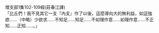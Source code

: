 增支部1集102-109經(莊春江譯)  
「比丘們！我不見其它一支『內支』作了以後，這麼導向大的無利益，如這強欲……（中略）少欲求……不知足……知足……不如理作意……如理作意……不正知……正知……。」  
  
  
